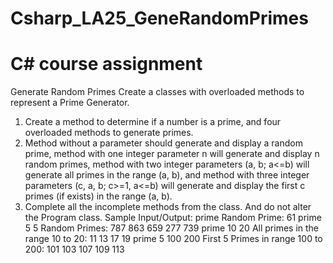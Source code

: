 # Csharp_LA25_GeneRandomPrimes
# C# course assignment
 Generate Random Primes
Create a classes with overloaded methods to represent a Prime Generator.
1. Create a method to determine if a number is a prime, and four overloaded methods to 
generate primes. 
2. Method without a parameter should generate and display a random prime, method with 
one integer parameter n will generate and display n random primes, method with two 
integer parameters (a, b; a<=b) will generate all primes in the range (a, b), and method 
with three integer parameters (c, a, b; c>=1, a<=b) will generate and display the first c 
primes (if exists) in the range (a, b). 
3. Complete all the incomplete methods from the class. And do not alter the Program class.
Sample Input/Output:
prime
Random Prime: 61
prime 5
5 Random Primes: 787 863 659 277 739
prime 10 20
All primes in the range 10 to 20: 11 13 17 19
prime 5 100 200
First 5 Primes in range 100 to 200: 101 103 107 109 113

